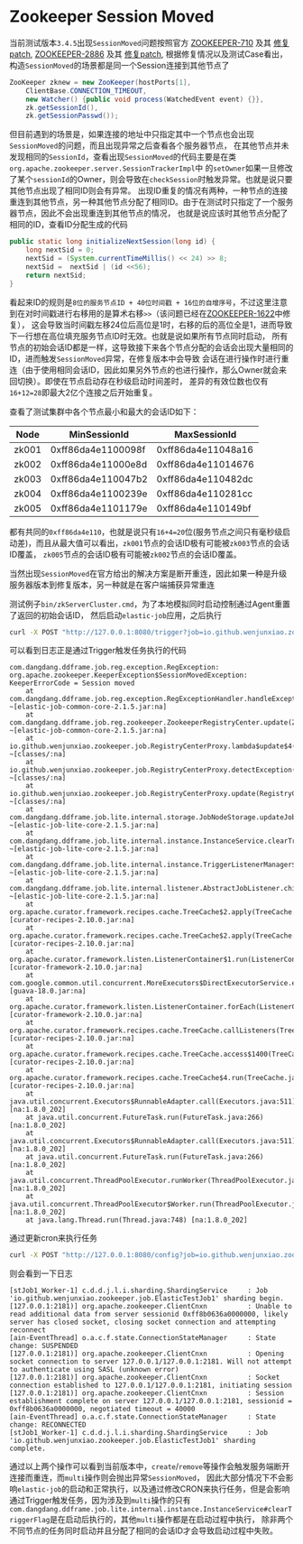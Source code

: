 # Zookeeper Session Moved

当前测试版本`3.4.5`出现`SessionMoved`问题按照官方
[ZOOKEEPER-710](https://issues.apache.org/jira/browse/ZOOKEEPER-710) 及其
[修复patch](https://issues.apache.org/jira/secure/attachment/12439239/ZOOKEEPER-710_3.3.patch),
[ZOOKEEPER-2886](https://issues.apache.org/jira/browse/ZOOKEEPER-2886) 及其
[修复patch](https://patch-diff.githubusercontent.com/raw/apache/zookeeper/pull/353.patch),
根据修复情况以及测试Case看出，构造`SessionMoved`的场景都是同一个Session连接到其他节点了
```java
ZooKeeper zknew = new ZooKeeper(hostPorts[1],
    ClientBase.CONNECTION_TIMEOUT,
    new Watcher() {public void process(WatchedEvent event) {}},
    zk.getSessionId(),
    zk.getSessionPasswd());
```
但目前遇到的场景是，如果连接的地址中只指定其中一个节点也会出现`SessionMoved`的问题，而且出现异常之后查看各个服务器节点，
在其他节点并未发现相同的`SessionId`，查看出现`SessionMoved`的代码主要是在类`org.apache.zookeeper.server.SessionTrackerImpl`中
的`setOwner`如果一旦修改了某个`sessionId`的Owner，则会导致在`checkSession`时触发异常。也就是说只要其他节点出现了相同ID则会有异常。
出现ID重复的情况有两种，一种节点的连接重连到其他节点，另一种其他节点分配了相同ID。由于在测试时只指定了一个服务器节点，因此不会出现重连到其他节点的情况，
也就是说应该时其他节点分配了相同的ID，查看ID分配生成的代码
```java
public static long initializeNextSession(long id) {
    long nextSid = 0;
    nextSid = (System.currentTimeMillis() << 24) >> 8;
    nextSid =  nextSid | (id <<56);
    return nextSid;
}
```
看起来ID的规则是`8位的服务节点ID + 40位时间戳 + 16位的自增序号`，不过这里注意到在对时间戳进行右移用的是算术右移`>>`（该问题已经在[ZOOKEEPER-1622](https://issues.apache.org/jira/browse/ZOOKEEPER-1622)中修复），
这会导致当时间戳左移24位后高位是1时，右移的后的高位全是1，进而导致下一行想在高位填充服务节点ID时无效。也就是说如果所有节点同时启动，
所有节点的初始会话ID都是一样，这导致接下来各个节点分配的会话会出现大量相同的ID，进而触发`SessionMoved`异常，在修复版本中会导致
会话在进行操作时进行重连（由于使用相同会话ID，因此如果另外节点的也进行操作，那么Owner就会来回切换）。即使在节点启动存在秒级启动时间差时，
差异的有效位数也仅有`16+12=28`即最大2亿个连接之后开始重复。

查看了测试集群中各个节点最小和最大的会话ID如下：

| Node  |   MinSessionId     |    MaxSessionId    |
|-------|--------------------|--------------------|
| zk001 | 0xff86da4e1100098f | 0xff86da4e11048a16 |
| zk002 | 0xff86da4e11000e8d | 0xff86da4e11014676 |
| zk003 | 0xff86da4e110047b2 | 0xff86da4e110482dc |
| zk004 | 0xff86da4e1100239e | 0xff86da4e110281cc |
| zk005 | 0xff86da4e1101179e | 0xff86da4e110149bf |

都有共同的`0xff86da4e110`，也就是说只有`16+4=20`位(服务节点之间只有毫秒级启动差)，而且从最大值可以看出，`zk001`节点的会话ID极有可能被`zk003`节点的会话ID覆盖，
`zk005`节点的会话ID极有可能被`zk002`节点的会话ID覆盖。

当然出现`SessionMoved`在官方给出的解决方案是断开重连，因此如果一种是升级服务器版本到修复版本，另一种就是在客户端捕获异常重连

测试例子`bin/zkServerCluster.cmd`，为了本地模拟同时启动控制通过Agent重置了返回的初始会话ID，
然后启动`elastic-job`应用，之后执行
```bash
curl -X POST "http://127.0.0.1:8080/trigger?job=io.github.wenjunxiao.zookeeper.job.ElasticTestJob1"
```
可以看到日志正是通过Trigger触发任务执行的代码
```log
com.dangdang.ddframe.job.reg.exception.RegException: org.apache.zookeeper.KeeperException$SessionMovedException: KeeperErrorCode = Session moved
	at com.dangdang.ddframe.job.reg.exception.RegExceptionHandler.handleException(RegExceptionHandler.java:52) ~[elastic-job-common-core-2.1.5.jar:na]
	at com.dangdang.ddframe.job.reg.zookeeper.ZookeeperRegistryCenter.update(ZookeeperRegistryCenter.java:236) ~[elastic-job-common-core-2.1.5.jar:na]
	at io.github.wenjunxiao.zookeeper.job.RegistryCenterProxy.lambda$update$4(RegistryCenterProxy.java:134) ~[classes/:na]
	at io.github.wenjunxiao.zookeeper.job.RegistryCenterProxy.detectException(RegistryCenterProxy.java:28) ~[classes/:na]
	at io.github.wenjunxiao.zookeeper.job.RegistryCenterProxy.update(RegistryCenterProxy.java:133) ~[classes/:na]
	at com.dangdang.ddframe.job.lite.internal.storage.JobNodeStorage.updateJobNode(JobNodeStorage.java:150) ~[elastic-job-lite-core-2.1.5.jar:na]
	at com.dangdang.ddframe.job.lite.internal.instance.InstanceService.clearTriggerFlag(InstanceService.java:65) ~[elastic-job-lite-core-2.1.5.jar:na]
	at com.dangdang.ddframe.job.lite.internal.instance.TriggerListenerManager$JobTriggerStatusJobListener.dataChanged(TriggerListenerManager.java:58) ~[elastic-job-lite-core-2.1.5.jar:na]
	at com.dangdang.ddframe.job.lite.internal.listener.AbstractJobListener.childEvent(AbstractJobListener.java:44) ~[elastic-job-lite-core-2.1.5.jar:na]
	at org.apache.curator.framework.recipes.cache.TreeCache$2.apply(TreeCache.java:732) [curator-recipes-2.10.0.jar:na]
	at org.apache.curator.framework.recipes.cache.TreeCache$2.apply(TreeCache.java:726) [curator-recipes-2.10.0.jar:na]
	at org.apache.curator.framework.listen.ListenerContainer$1.run(ListenerContainer.java:93) [curator-framework-2.10.0.jar:na]
	at com.google.common.util.concurrent.MoreExecutors$DirectExecutorService.execute(MoreExecutors.java:299) [guava-18.0.jar:na]
	at org.apache.curator.framework.listen.ListenerContainer.forEach(ListenerContainer.java:85) [curator-framework-2.10.0.jar:na]
	at org.apache.curator.framework.recipes.cache.TreeCache.callListeners(TreeCache.java:725) [curator-recipes-2.10.0.jar:na]
	at org.apache.curator.framework.recipes.cache.TreeCache.access$1400(TreeCache.java:71) [curator-recipes-2.10.0.jar:na]
	at org.apache.curator.framework.recipes.cache.TreeCache$4.run(TreeCache.java:843) [curator-recipes-2.10.0.jar:na]
	at java.util.concurrent.Executors$RunnableAdapter.call(Executors.java:511) [na:1.8.0_202]
	at java.util.concurrent.FutureTask.run(FutureTask.java:266) [na:1.8.0_202]
	at java.util.concurrent.Executors$RunnableAdapter.call(Executors.java:511) [na:1.8.0_202]
	at java.util.concurrent.FutureTask.run(FutureTask.java:266) [na:1.8.0_202]
	at java.util.concurrent.ThreadPoolExecutor.runWorker(ThreadPoolExecutor.java:1149) [na:1.8.0_202]
	at java.util.concurrent.ThreadPoolExecutor$Worker.run(ThreadPoolExecutor.java:624) [na:1.8.0_202]
	at java.lang.Thread.run(Thread.java:748) [na:1.8.0_202]
```
通过更新cron来执行任务
```bash
curl -X POST "http://127.0.0.1:8080/config?job=io.github.wenjunxiao.zookeeper.job.ElasticTestJob1"
```
则会看到一下日志
```log
[stJob1_Worker-1] c.d.d.j.l.i.sharding.ShardingService     : Job 'io.github.wenjunxiao.zookeeper.job.ElasticTestJob1' sharding begin.
[127.0.0.1:2181)] org.apache.zookeeper.ClientCnxn          : Unable to read additional data from server sessionid 0xff8b0636a0000000, likely server has closed socket, closing socket connection and attempting reconnect
[ain-EventThread] o.a.c.f.state.ConnectionStateManager     : State change: SUSPENDED
[127.0.0.1:2181)] org.apache.zookeeper.ClientCnxn          : Opening socket connection to server 127.0.0.1/127.0.0.1:2181. Will not attempt to authenticate using SASL (unknown error)
[127.0.0.1:2181)] org.apache.zookeeper.ClientCnxn          : Socket connection established to 127.0.0.1/127.0.0.1:2181, initiating session
[127.0.0.1:2181)] org.apache.zookeeper.ClientCnxn          : Session establishment complete on server 127.0.0.1/127.0.0.1:2181, sessionid = 0xff8b0636a0000000, negotiated timeout = 40000
[ain-EventThread] o.a.c.f.state.ConnectionStateManager     : State change: RECONNECTED
[stJob1_Worker-1] c.d.d.j.l.i.sharding.ShardingService     : Job 'io.github.wenjunxiao.zookeeper.job.ElasticTestJob1' sharding complete.
```
通过以上两个操作可以看到当前版本中，`create`/`remove`等操作会触发服务端断开连接而重连，而`multi`操作则会抛出异常`SessionMoved`，
因此大部分情况下不会影响`elastic-job`的启动和正常执行，以及通过修改CRON来执行任务，但是会影响通过Trigger触发任务，因为涉及到`multi`操作的只有
`com.dangdang.ddframe.job.lite.internal.instance.InstanceService#clearTriggerFlag`是在启动后执行的，其他`multi`操作都是在启动过程中执行，
除非两个不同节点的任务同时启动并且分配了相同的会话ID才会导致启动过程中失败。